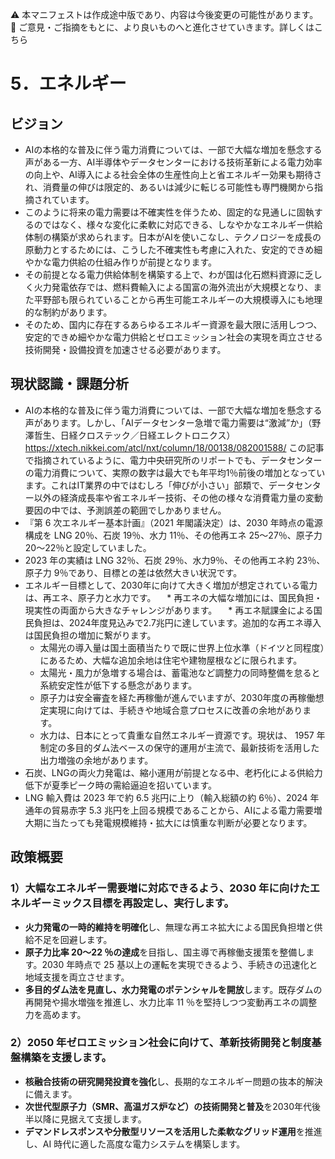 ⚠️ 本マニフェストは作成途中版であり、内容は今後変更の可能性があります。
💬 ご意見・ご指摘をもとに、より良いものへと進化させていきます。詳しくはこちら

# 5．エネルギー

## ビジョン

* AIの本格的な普及に伴う電力消費については、一部で大幅な増加を懸念する声がある一方、AI半導体やデータセンターにおける技術革新による電力効率の向上や、AI導入による社会全体の生産性向上と省エネルギー効果も期待され、消費量の伸びは限定的、あるいは減少に転じる可能性も専門機関から指摘されています。
* このように将来の電力需要は不確実性を伴うため、固定的な見通しに固執するのではなく、様々な変化に柔軟に対応できる、しなやかなエネルギー供給体制の構築が求められます。日本がAIを使いこなし、テクノロジーを成長の原動力とするためには、こうした不確実性も考慮に入れた、安定的できめ細やかな電力供給の仕組み作りが前提となります。
* その前提となる電力供給体制を構築する上で、わが国は化石燃料資源に乏しく火力発電依存では、燃料費輸入による国富の海外流出が大規模となり、また平野部も限られていることから再生可能エネルギーの大規模導入にも地理的な制約があります。
* そのため、国内に存在するあらゆるエネルギー資源を最大限に活用しつつ、安定的できめ細やかな電力供給とゼロエミッション社会の実現を両立させる技術開発・設備投資を加速させる必要があります。

## 現状認識・課題分析

* AIの本格的な普及に伴う電力消費については、一部で大幅な増加を懸念する声があります。しかし、「AIデータセンター急増で電力需要は“激減”か」（野澤哲生、日経クロステック／日経エレクトロニクス） https://xtech.nikkei.com/atcl/nxt/column/18/00138/082001588/ この記事で指摘されているように、電力中央研究所のリポートでも、データセンターの電力消費について、実際の数字は最大でも年平均1％前後の増加となっています。これはIT業界の中ではむしろ「伸びが小さい」部類で、データセンター以外の経済成長率や省エネルギー技術、その他の様々な消費電力量の変動要因の中では、予測誤差の範囲でしかありません。
* 『第 6 次エネルギー基本計画』（2021 年閣議決定）は、2030 年時点の電源構成を LNG 20％、石炭 19％、水力 11％、その他再エネ 25〜27％、原子力 20〜22％と設定していました。
* 2023 年の実績は LNG 32％、石炭 29％、水力9％、その他再エネ約 23％、原子力 9％であり、目標との差は依然大きい状況です。
* エネルギー目標として、2030年に向けて大きく増加が想定されている電力は、再エネ、原子力と水力です。
　* 再エネの大幅な増加には、国民負担・現実性の両面から大きなチャレンジがあります。
  　* 再エネ賦課金による国民負担は、2024年度見込みで2.7兆円に達しています。追加的な再エネ導入は国民負担の増加に繋がります。
    * 太陽光の導入量は国土面積当たりで既に世界上位水準（ドイツと同程度）にあるため、大幅な追加余地は住宅や建物屋根などに限られます。
    * 太陽光・風力が急増する場合は、蓄電池など調整力の同時整備を怠ると系統安定性が低下する懸念があります。
  * 原子力は安全審査を経た再稼働が進んでいますが、2030年度の再稼働想定実現に向けては、手続きや地域合意プロセスに改善の余地があります。
  * 水力は、日本にとって貴重な自然エネルギー資源です。現状は、 1957 年制定の多目的ダム法ベースの保守的運用が主流で、最新技術を活用した出力増強の余地があります。
* 石炭、LNGの両火力発電は、縮小運用が前提となる中、老朽化による供給力低下が夏季ピーク時の需給逼迫を招いています。
* LNG 輸入費は 2023 年で約 6.5 兆円に上り（輸入総額の約 6％）、2024 年通年の貿易赤字 5.3 兆円を上回る規模であることから、AIによる電力需要増大期に当たっても発電規模維持・拡大には慎重な判断が必要となります。

## 政策概要

### 1）大幅なエネルギー需要増に対応できるよう、2030 年に向けたエネルギーミックス目標を再設定し、実行します。
* **火力発電の一時的維持を明確化**し、無理な再エネ拡大による国民負担増と供給不足を回避します。
* **原子力比率 20〜22 ％の達成**を目指し、国主導で再稼働支援策を整備します。2030 年時点で 25 基以上の運転を実現できるよう、手続きの迅速化と地域支援を両立させます。
* **多目的ダム法を見直し、水力発電のポテンシャルを開放**します。既存ダムの再開発や揚水増強を推進し、水力比率 11 ％を堅持しつつ変動再エネの調整力を高めます。
### 2）2050 年ゼロエミッション社会に向けて、革新技術開発と制度基盤構築を支援します。
* **核融合技術の研究開発投資を強化**し、長期的なエネルギー問題の抜本的解決に備えます。
* **次世代型原子力（SMR、高温ガス炉など）の技術開発と普及**を2030年代後半以降に見据えて支援します。
* **デマンドレスポンスや分散型リソースを活用した柔軟なグリッド運用**を推進し、AI 時代に適した高度な電力システムを構築します。